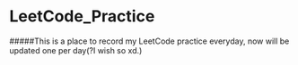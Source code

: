 # LeetCode_Practice
#####This is a place to record my LeetCode practice everyday, now will be updated one per day(?I wish so xd.)
